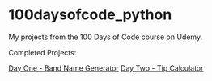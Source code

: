 # 100daysofcode_python
My projects from the 100 Days of Code course on Udemy.

Completed Projects:

[Day One - Band Name Generator](https://github.com/vosjon/100daysofcode_python/blob/main/day_one/bandnamegenerator.py)
[Day Two - Tip Calculator](https://github.com/vosjon/100daysofcode_python/blob/main/day_two/tipcalculator.py)
